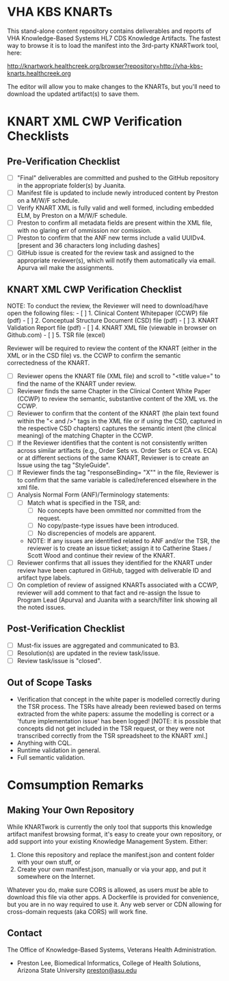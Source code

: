 # VHA KBS KNARTs

This stand-alone content repository contains deliverables and reports of VHA Knowledge-Based Systems HL7 CDS Knowledge Artifacts. The fastest way to browse it is to load the manifest into the 3rd-party KNARTwork tool, here:

http://knartwork.healthcreek.org/browser?repository=http://vha-kbs-knarts.healthcreek.org

The editor will allow you to make changes to the KNARTs, but you'll need to download the updated artifact(s) to save them. 

# KNART XML CWP Verification Checklists

## Pre-Verification Checklist
- [ ] "Final" deliverables are committed and pushed to the GitHub repository in the appropriate folder(s) by Juanita.
- [ ] Manifest file is updated to include newly introduced content by Preston on a M/W/F schedule.
- [ ] Verify KNART XML is fully valid and well formed, including embedded ELM, by Preston on a M/W/F schedule.
- [ ] Preston to confirm all metadata fields are present within the XML file, with no glaring err of ommission nor comission.
- [ ] Preston to confirm that the ANF new terms include a valid UUIDv4. [present and 36 characters long including dashes]
- [ ] GitHub issue is created for the review task and assigned to the appropriate reviewer(s), which will notify them automatically via email.  Apurva wil make the assignments.

## KNART XML CWP Verification Checklist 
NOTE: To conduct the review, the Reviewer will need to download/have open the following files:
	- [ ] 1. Clinical Content Whitepaper (CCWP) file (pdf) 
	- [ ] 2. Conceptual Structure Document (CSD) file (pdf)
	- [ ] 3. KNART Validation Report file (pdf)
	- [ ] 4. KNART XML file (viewable in browser on Github.com)
	- [ ] 5. TSR file (excel)
	
Reviewer will be required to review the content of the KNART (either in the XML or in the CSD file) vs. the CCWP to confirm the semantic correctedness of the KNART.

- [ ] Reviewer opens the KNART file (XML file) and scroll to "<title value=" to find the name of the KNART under review.
- [ ] Reviewer finds the same Chapter in the Clinical Content White Paper (CCWP) to review the semantic, substantive content of the XML vs. the CCWP.
- [ ] Reviewer to confirm that the content of the KNART (the plain text found within the "< and />" tags in the XML file or if using the  CSD, captured in the respective CSD chapters)  captures the semantic intent (the clinical meaning) of the matching Chapter in the CCWP.
- [ ] If the Reviewer identifies that the content is not consistently written across similar artifacts (e.g., Order Sets vs. Order Sets or ECA vs. ECA) or at different sections of the same KNART, Reviewer is to create an Issue using the tag "StyleGuide".
- [ ] If Reviewer finds the tag "responseBinding= "X"" in the file, Reviewer is to confirm that the same variable is called/referenced elsewhere in the xml file.
- [ ] Analysis Normal Form (ANF)/Terminology statements:
	- [ ] Match what is specified in the TSR, and:
		- [ ] No concepts have been ommitted nor committed from the request.
		- [ ] No copy/paste-type issues have been introduced.
		- [ ] No discrepencies of models are apparent.
	- NOTE: If any issues are identified related to ANF and/or the TSR, the reviewer is to create an issue ticket; assign it to 		Catherine Staes / Scott Wood and continue their review of the KNART.
- [ ] Reviewer confirms that all issues they identified for the KNART under review have been captured in GitHub, tagged with deliverable ID and artifact type labels.
- [ ] On completion of review of assigned KNARTs associated with a CCWP, reviewer will add comment to that fact and re-assign the Issue to Program Lead (Apurva) and Juanita with a search/filter link showing all the noted issues.

## Post-Verification Checklist
- [ ] Must-fix issues are aggregated and communicated to B3.
- [ ] Resolution(s) are updated in the review task/issue.
- [ ] Review task/issue is "closed".

## Out of Scope Tasks
* Verification that concept in the white paper is modelled correctly during the TSR process. The TSRs have already been reviewed based on terms extracted from the white papers: assume the modelling is correct or a 'future implementation issue' has been logged! [NOTE: it is possible that concepts did not get included in the TSR request, or they were not transcribed correctly from the TSR spreadsheet to the KNART xml.]
* Anything with CQL.
* Runtime validation in general.
* Full semantic validation. 


# Comsumption Remarks

## Making Your Own Repository

While KNARTwork is currently the only tool that supports this knowledge artifact manifest browsing format, it's easy to create your own repository, or add support into your existing Knowledge Management System. Either:

1. Clone this repository and replace the manifest.json and content folder with your own stuff, or
1. Create your own manifest.json, manually or via your app, and put it somewhere on the Internet.

Whatever you do, make sure CORS is allowed, as users _must_ be able to download this file via other apps. A Dockerfile is provided for convenience, but you are in no way required to use it. Any web server or CDN allowing for cross-domain requests (aka CORS) will work fine.

## Contact

The Office of Knowledge-Based Systems, Veterans Health Administration.

* Preston Lee, Biomedical Informatics, College of Health Solutions, Arizona State University <preston@asu.edu>
